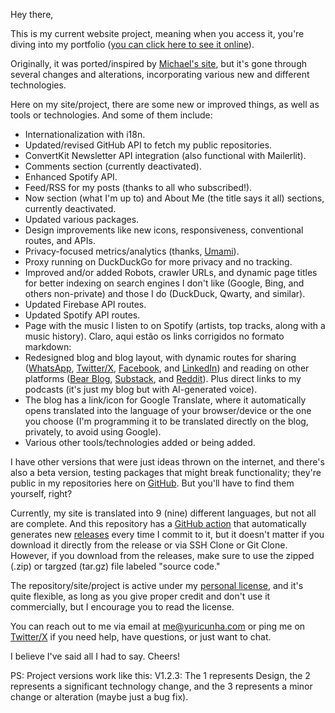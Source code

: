 Hey there,

This is my current website project, meaning when you access it, you're diving into my portfolio ([you can click here to see it online](https://yuricunha.com/)).

Originally, it was ported/inspired by [Michael's site](https://github.com/mah51), but it's gone through several changes and alterations, incorporating various new and different technologies.

Here on my site/project, there are some new or improved things, as well as tools or technologies. And some of them include:

- Internationalization with i18n.
- Updated/revised GitHub API to fetch my public repositories.
- ConvertKit Newsletter API integration (also functional with Mailerlit).
- Comments section (currently deactivated).
- Enhanced Spotify API.
- Feed/RSS for my posts (thanks to all who subscribed!).
- Now section (what I'm up to) and About Me (the title says it all) sections, currently deactivated.
- Updated various packages.
- Design improvements like new icons, responsiveness, conventional routes, and APIs.
- Privacy-focused metrics/analytics (thanks, [Umami](https://github.com/umami-software/umami)).
- Proxy running on DuckDuckGo for more privacy and no tracking.
- Improved and/or added Robots, crawler URLs, and dynamic page titles for better indexing on search engines I don't like (Google, Bing, and others non-private) and those I do (DuckDuck, Qwarty, and similar).
- Updated Firebase API routes.
- Updated Spotify API routes.
- Page with the music I listen to on Spotify (artists, top tracks, along with a music history).
Claro, aqui estão os links corrigidos no formato markdown:
- Redesigned blog and blog layout, with dynamic routes for sharing ([WhatsApp](https://api.whatsapp.com/), [Twitter/X](https://x.com/), [Facebook](https://www.facebook.com/), and [LinkedIn](https://www.linkedin.com/)) and reading on other platforms ([Bear Blog](https://bearblog.dev/), [Substack](https://substack.com/), and [Reddit](https://www.reddit.com/)). Plus direct links to my podcasts (it's just my blog but with AI-generated voice).
- The blog has a link/icon for Google Translate, where it automatically opens translated into the language of your browser/device or the one you choose (I'm programming it to be translated directly on the blog, privately, to avoid using Google).
- Various other tools/technologies added or being added.

I have other versions that were just ideas thrown on the internet, and there's also a beta version, testing packages that might break functionality; they're public in my repositories here on [GitHub](https://github.com/isyuricunha?tab=repositories). But you'll have to find them yourself, right?

Currently, my site is translated into 9 (nine) different languages, but not all are complete. And this repository has a [GitHub action](https://github.com/isyuricunha/website/tree/main/.github/workflows) that automatically generates new [releases](https://github.com/isyuricunha/website/releases) every time I commit to it, but it doesn't matter if you download it directly from the release or via SSH Clone or Git Clone. However, if you download from the releases, make sure to use the zipped (.zip) or targzed (tar.gz) file labeled "source code."

The repository/site/project is active under my [personal license](https://github.com/isyuricunha/website/blob/main/license.md), and it's quite flexible, as long as you give proper credit and don't use it commercially, but I encourage you to read the license.

You can reach out to me via email at [me@yuricunha.com](mailto:me@yuricunha.com) or ping me on [Twitter/X](x.com/isyuricunha) if you need help, have questions, or just want to chat.

I believe I've said all I had to say. Cheers!

PS: Project versions work like this: V1.2.3: The 1 represents Design, the 2 represents a significant technology change, and the 3 represents a minor change or alteration (maybe just a bug fix).
